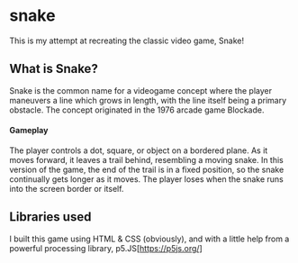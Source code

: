 # snake
This is my attempt at recreating the classic video game, Snake!

## What is Snake? 
Snake is the common name for a videogame concept where the player maneuvers a line which grows in length, with the line itself being a primary obstacle. The concept originated in the 1976 arcade game Blockade. 
  #### Gameplay
  The player controls a dot, square, or object on a bordered plane. As it moves forward, it leaves a trail behind, resembling a moving 
  snake. In this version of the game, the end of the trail is in a fixed position, so the snake continually gets longer as it moves. The 
  player loses when the snake runs into the screen border or itself.

## Libraries used 
I built this game using HTML & CSS (obviously), and with a little help from a powerful processing library, p5.JS[https://p5js.org/] 
